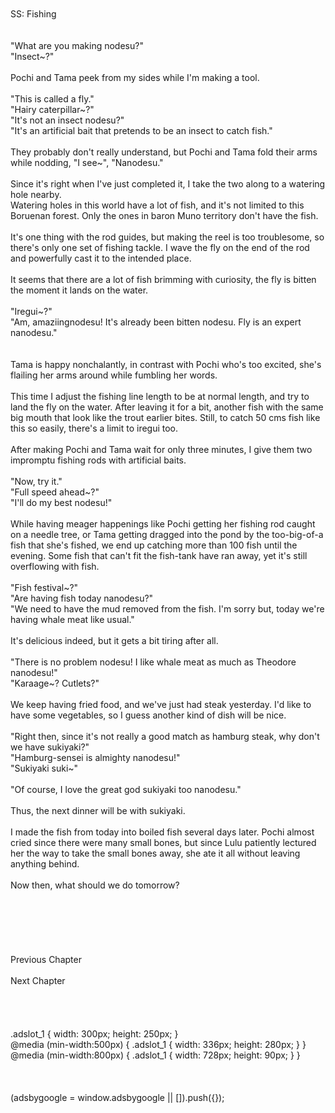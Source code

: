 <br/>
<br/>
SS: Fishing<br/>
<br/>
 <br/>
"What are you making nodesu?"<br/>
"Insect~?"<br/>
<br/>
Pochi and Tama peek from my sides while I'm making a tool.<br/>
<br/>
"This is called a fly."<br/>
"Hairy caterpillar~?"<br/>
"It's not an insect nodesu?"<br/>
"It's an artificial bait that pretends to be an insect to catch fish."<br/>
<br/>
They probably don't really understand, but Pochi and Tama fold their arms while nodding, "I see~", "Nanodesu."<br/>
<br/>
Since it's right when I've just completed it, I take the two along to a watering hole nearby.<br/>
Watering holes in this world have a lot of fish, and it's not limited to this Boruenan forest. Only the ones in baron Muno territory don't have the fish.<br/>
<br/>
It's one thing with the rod guides, but making the reel is too troublesome, so there's only one set of fishing tackle. I wave the fly on the end of the rod and powerfully cast it to the intended place. <br/>
<br/>
It seems that there are a lot of fish brimming with curiosity, the fly is bitten the moment it lands on the water.<br/>
<br/>
"Iregui~?"<br/>
"Am, amaziingnodesu! It's already been bitten nodesu. Fly is an expert nanodesu."<br/>
<TLN: Iregui: fish biting at every cast.><br/>
<br/>
Tama is happy nonchalantly, in contrast with Pochi who's too excited, she's flailing her arms around while fumbling her words.<br/>
<br/>
This time I adjust the fishing line length to be at normal length, and try to land the fly on the water. After leaving it for a bit, another fish with the same big mouth that look like the trout earlier bites. Still, to catch 50 cms fish like this so easily, there's a limit to iregui too.<br/>
<br/>
After making Pochi and Tama wait for only three minutes, I give them two impromptu fishing rods with artificial baits.<br/>
<br/>
"Now, try it."<br/>
"Full speed ahead~?"<br/>
"I'll do my best nodesu!"<br/>
<br/>
While having meager happenings like Pochi getting her fishing rod caught on a needle tree, or Tama getting dragged into the pond by the too-big-of-a fish that she's fished, we end up catching more than 100 fish until the evening. Some fish that can't fit the fish-tank have ran away, yet it's still overflowing with fish.<br/>
<br/>
"Fish festival~?"<br/>
"Are having fish today nanodesu?"<br/>
"We need to have the mud removed from the fish. I'm sorry but, today we're having whale meat like usual."<br/>
<br/>
It's delicious indeed, but it gets a bit tiring after all.<br/>
<br/>
"There is no problem nodesu! I like whale meat as much as Theodore nanodesu!"<br/>
"Karaage~? Cutlets?"<br/>
<br/>
We keep having fried food, and we've just had steak yesterday. I'd like to have some vegetables, so I guess another kind of dish will be nice.<br/>
<br/>
"Right then, since it's not really a good match as hamburg steak, why don't we have sukiyaki?"<br/>
"Hamburg-sensei is almighty nanodesu!"<br/>
"Sukiyaki suki~"<br/>
<TLN: I love sukiyaki.><br/>
"Of course, I love the great god sukiyaki too nanodesu."<br/>
<br/>
Thus, the next dinner will be with sukiyaki.<br/>
<br/>
I made the fish from today into boiled fish several days later. Pochi almost cried since there were many small bones, but since Lulu patiently lectured her the way to take the small bones away, she ate it all without leaving anything behind.<br/>
<br/>
Now then, what should we do tomorrow?<br/>
<br/>
<br/>
<br/>
<br/>
<br/>
<br/>
Previous Chapter<br/>
<br/>
Next Chapter <br/>
<br/>
<br/>
<br/>
<br/>
.adslot_1 { width: 300px; height: 250px; }<br/>
@media (min-width:500px) { .adslot_1 { width: 336px; height: 280px; } }<br/>
@media (min-width:800px) { .adslot_1 { width: 728px; height: 90px; } }<br/>
<br/>
<br/>
<br/>
(adsbygoogle = window.adsbygoogle || []).push({});<br/>
<br/>
<br/>
<br/>
<br/>
